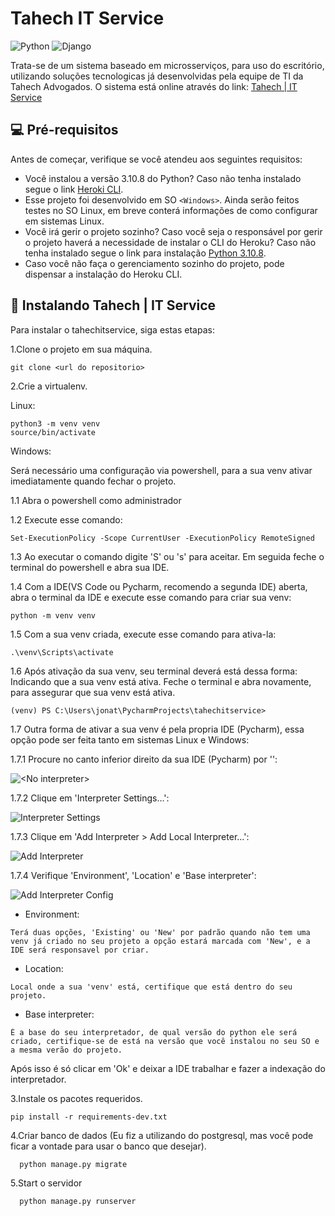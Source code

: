 # Tahech IT Service

![Python](https://img.shields.io/badge/python-3670A0?style=for-the-badge&logo=python&logoColor=ffdd54)
![Django](https://img.shields.io/badge/django-%23092E20.svg?style=for-the-badge&logo=django&logoColor=white)


Trata-se de um sistema baseado em microsserviços, para uso do escritório, utilizando soluções tecnologicas já desenvolvidas pela equipe de TI da Tahech Advogados.
O sistema está online através do link: [Tahech | IT Service](<https://tahechitservice.herokuapp.com/>)


## 💻 Pré-requisitos

Antes de começar, verifique se você atendeu aos seguintes requisitos:
<!---Estes são apenas requisitos de exemplo. Adicionar, duplicar ou remover conforme necessário--->
* Você instalou a versão 3.10.8 do Python? Caso não tenha instalado segue o link [Heroki CLI](https://www.python.org/ftp/python/3.10.8/python-3.10.8-amd64.exe).
* Esse projeto foi desenvolvido em SO `<Windows>`. Ainda serão feitos testes no SO Linux, em breve conterá informações de como configurar em sistemas Linux.
* Você irá gerir o projeto sozinho? Caso você seja o responsável por gerir o projeto haverá a necessidade de instalar o CLI do Heroku? Caso não tenha instalado segue o link para instalação [Python 3.10.8](https://cli-assets.heroku.com/heroku-x64.exe).
* Caso você não faça o gerenciamento sozinho do projeto, pode dispensar a instalação do Heroku CLI.

## 🚀 Instalando Tahech | IT Service

Para instalar o tahechitservice, siga estas etapas:

1.Clone o projeto em sua máquina.

```
git clone <url do repositorio>
```
2.Crie a virtualenv.

Linux:
```
python3 -m venv venv
source/bin/activate
```
Windows:

Será necessário uma configuração via powershell, para a sua venv ativar imediatamente quando fechar o projeto.

1.1 Abra o powershell como administrador

1.2 Execute esse comando:

```
Set-ExecutionPolicy -Scope CurrentUser -ExecutionPolicy RemoteSigned
```

1.3 Ao executar o comando digite 'S' ou 's' para aceitar. Em seguida feche o terminal do powershell e abra sua IDE. 

1.4 Com a IDE(VS Code ou Pycharm, recomendo a segunda IDE) aberta, abra o terminal da IDE e execute esse comando para criar sua venv:

```
python -m venv venv
```

1.5 Com a sua venv criada, execute esse comando para ativa-la:

```
.\venv\Scripts\activate
```

1.6 Após ativação da sua venv, seu terminal deverá está dessa forma:
Indicando que a sua venv está ativa. Feche o terminal e abra novamente, para assegurar que sua venv está ativa. 

```
(venv) PS C:\Users\jonat\PycharmProjects\tahechitservice>
```

1.7 Outra forma de ativar a sua venv é pela propria IDE (Pycharm), essa opção pode ser feita tanto em sistemas Linux e Windows:

1.7.1 Procure no canto inferior direito da sua IDE (Pycharm) por '<No interpreter>':

<img src="https://s3.amazonaws.com/plugcrm-app/62b3648b6967ed00168486c4/instance_file/638f4f8d900722002ab3ca18.png" alt="<No interpreter>">

1.7.2 Clique em 'Interpreter Settings...':

<img src="https://s3.amazonaws.com/plugcrm-app/62b3648b6967ed00168486c4/instance_file/638f4f8f30ae430016c49644.png" alt="Interpreter Settings">

1.7.3 Clique em 'Add Interpreter > Add Local Interpreter...':

<img src="https://s3.amazonaws.com/plugcrm-app/62b3648b6967ed00168486c4/instance_file/638f4f94ebf05b000cb5757d.png" alt="Add Interpreter">

1.7.4 Verifique 'Environment', 'Location' e 'Base interpreter':

<img src="https://s3.amazonaws.com/plugcrm-app/62b3648b6967ed00168486c4/instance_file/638f4f96052c41000ce1e125.png" alt="Add Interpreter Config">

- Environment: 

```
Terá duas opções, 'Existing' ou 'New' por padrão quando não tem uma venv já criado no seu projeto a opção estará marcada com 'New', e a IDE será responsavel por criar.
```

- Location:

```
Local onde a sua 'venv' está, certifique que está dentro do seu projeto. 
```

- Base interpreter:

```
É a base do seu interpretador, de qual versão do python ele será criado, certifique-se de está na versão que você instalou no seu SO e a mesma verão do projeto.
```

Após isso é só clicar em 'Ok' e deixar a IDE trabalhar e fazer a indexação do interpretador. 

3.Instale os pacotes requeridos.
```
pip install -r requirements-dev.txt
```
4.Criar banco de dados (Eu fiz a utilizando do postgresql, mas você pode ficar a vontade para usar o banco que desejar).

```bash
  python manage.py migrate
```
5.Start o servidor

```bash
  python manage.py runserver
```
